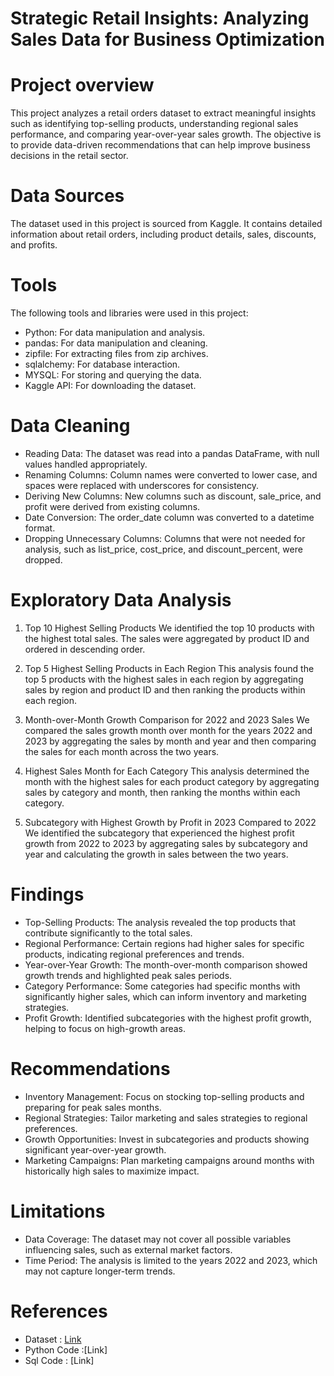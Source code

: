 # Strategic Retail Insights: Analyzing Sales Data for Business Optimization

# Project overview
This project analyzes a retail orders dataset to extract meaningful insights such as identifying top-selling products, understanding regional sales performance, and comparing year-over-year sales growth. The objective is to provide data-driven recommendations that can help improve business decisions in the retail sector.

# Data Sources
The dataset used in this project is sourced from Kaggle. It contains detailed information about retail orders, including product details, sales, discounts, and profits.

# Tools
The following tools and libraries were used in this project:
 -  Python: For data manipulation and analysis.
 -  pandas: For data manipulation and cleaning.
 -  zipfile: For extracting files from zip archives.
 -  sqlalchemy: For database interaction.
 -  MYSQL: For storing and querying the data.
 -  Kaggle API: For downloading the dataset.
 
# Data Cleaning
- Reading Data: The dataset was read into a pandas DataFrame, with null values handled appropriately.
- Renaming Columns: Column names were converted to lower case, and spaces were replaced with underscores for consistency.
- Deriving New Columns: New columns such as discount, sale_price, and profit were derived from existing columns.
- Date Conversion: The order_date column was converted to a datetime format.
- Dropping Unnecessary Columns: Columns that were not needed for analysis, such as list_price, cost_price, and discount_percent, were dropped.

# Exploratory Data Analysis
1. Top 10 Highest Selling Products
We identified the top 10 products with the highest total sales. The sales were aggregated by product ID and ordered in descending order.

2. Top 5 Highest Selling Products in Each Region
This analysis found the top 5 products with the highest sales in each region by aggregating sales by region and product ID and then ranking the products within each region.

3. Month-over-Month Growth Comparison for 2022 and 2023 Sales
We compared the sales growth month over month for the years 2022 and 2023 by aggregating the sales by month and year and then comparing the sales for each month across the two years.

4. Highest Sales Month for Each Category
This analysis determined the month with the highest sales for each product category by aggregating sales by category and month, then ranking the months within each category.

5. Subcategory with Highest Growth by Profit in 2023 Compared to 2022
We identified the subcategory that experienced the highest profit growth from 2022 to 2023 by aggregating sales by subcategory and year and calculating the growth in sales between the two years.

# Findings
- Top-Selling Products: The analysis revealed the top products that contribute significantly to the total sales.
- Regional Performance: Certain regions had higher sales for specific products, indicating regional preferences and trends.
- Year-over-Year Growth: The month-over-month comparison showed growth trends and highlighted peak sales periods.
- Category Performance: Some categories had specific months with significantly higher sales, which can inform inventory and marketing strategies.
- Profit Growth: Identified subcategories with the highest profit growth, helping to focus on high-growth areas.

# Recommendations
- Inventory Management: Focus on stocking top-selling products and preparing for peak sales months.
- Regional Strategies: Tailor marketing and sales strategies to regional preferences.
- Growth Opportunities: Invest in subcategories and products showing significant year-over-year growth.
- Marketing Campaigns: Plan marketing campaigns around months with historically high sales to maximize impact.

# Limitations
- Data Coverage: The dataset may not cover all possible variables influencing sales, such as external market factors.
- Time Period: The analysis is limited to the years 2022 and 2023, which may not capture longer-term trends.

# References
- Dataset : [Link](https://www.kaggle.com/datasets/ankitbansal06/retail-orders)
- Python Code :[Link]
- Sql Code : [Link]
